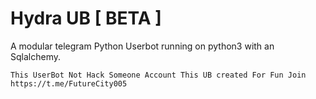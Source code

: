 # Hydra UB [ BETA ]

A modular telegram Python Userbot running on python3 with an Sqlalchemy.


`This UserBot Not Hack Someone Account This UB created For Fun
Join https://t.me/FutureCity005`
